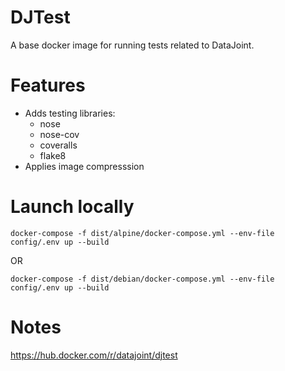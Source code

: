 # DJTest

A base docker image for running tests related to DataJoint.

# Features

- Adds testing libraries:
  - nose
  - nose-cov
  - coveralls
  - flake8
- Applies image compresssion

# Launch locally

```shell
docker-compose -f dist/alpine/docker-compose.yml --env-file config/.env up --build
```

OR

```shell
docker-compose -f dist/debian/docker-compose.yml --env-file config/.env up --build
```


# Notes

https://hub.docker.com/r/datajoint/djtest